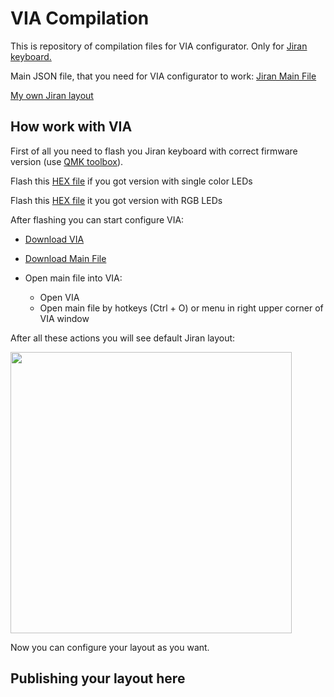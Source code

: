 # VIA Compilation
This is repository of compilation files for VIA configurator. Only for [Jiran keyboard.](https://github.com/Ladniy/jiran-breakoff) 

Main JSON file, that you need for VIA configurator to work:
[Jiran Main File](https://github.com/Ladniy/VIA-Compilation/blob/master/Jiran%20Main%20File.json)

[My own Jiran layout]()

## How work with VIA

First of all you need to flash you Jiran keyboard with correct firmware version (use [QMK toolbox](https://github.com/qmk/qmk_toolbox/releases)).

Flash this [HEX file](https://github.com/Ladniy/VIA-Compilation/blob/master/jiran_rev1_via.hex) if you got version with single color LEDs

Flash this [HEX file](https://github.com/Ladniy/VIA-Compilation/blob/master/jiran_rev2_via.hex) it you got version with RGB LEDs

After flashing you can start configure VIA:

* [Download VIA](https://github.com/the-via/releases/releases/tag/v1.3.1)
* [Download Main File](https://github.com/Ladniy/VIA-Compilation/blob/master/Jiran%20Main%20File.json)
* Open main file into VIA:

  * Open VIA
  * Open main file by hotkeys (Ctrl + O) or menu in right upper corner of VIA window

After all these actions you will see default Jiran layout:

<img src="https://i.imgur.com/33ByS31.png" data-canonical-src="Render" height="450"/>

Now you can configure your layout as you want.

## Publishing your layout here
